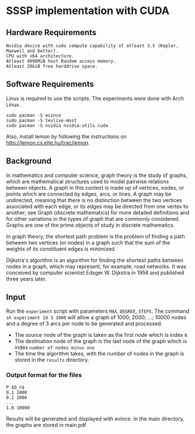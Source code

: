 **SSSP implementation with CUDA**
=================================
Hardware Requirements
---------------------
```
Nvidia device with cuda compute capability of atleast 3.5 (Kepler, Maxwell and better).
CPU with x64 architecture.
Atleast 4096MiB host Random access memory.
Atleast 20GiB free harddrive space.
```
Software Requirements
----------
Linux is required to use the scripts.
The experiments were done with Arch Linux.
```
sudo pacman -S evince
sudo pacman -S texlive-most
sudo pacman -S nvidia nvidia-utils cuda
```
Also, install lemon by following the instructions on http://lemon.cs.elte.hu/trac/lemon.

Background
----------
In mathematics and computer science, graph theory is the study of graphs, which are mathematical structures used to model pairwise relations between objects. A graph in this context is made up of vertices, nodes, or points which are connected by edges, arcs, or lines. A graph may be undirected, meaning that there is no distinction between the two vertices associated with each edge, or its edges may be directed from one vertex to another; see Graph (discrete mathematics) for more detailed definitions and for other variations in the types of graph that are commonly considered. Graphs are one of the prime objects of study in discrete mathematics.

In graph theory, the shortest path problem is the problem of finding a path between two vertices (or nodes) in a graph such that the sum of the weights of its constituent edges is minimized.

Dijkstra's algorithm is an algorithm for finding the shortest paths between nodes in a graph, which may represent, for example, road networks. It was conceived by computer scientist Edsger W. Dijkstra in 1956 and published three years later.

Input
----------
Run the `experiment` script with parameters `MAX`, `DEGREE`, `STEPS`.
The command `sh experiment 10 3 1000` will allow a graph of 1000; 2000; ...; 10000 nodes and a degree of 3 arcs per node to be generated and processed.
* The source node of the graph is taken as the first node which is index `0`.
* The destination node of the graph is the last node of the graph which is index `number of nodes minus one`
* The time the algorithm takes, with the number of nodes in the graph is stored in the `results` directory.

### Output format for the files

```
P $Q_n$
0.1 1000
0.2 2000
...
1.0 10000
```

Results will be generated and displayed with evince.
In the main directory, the graphs are stored in main.pdf
